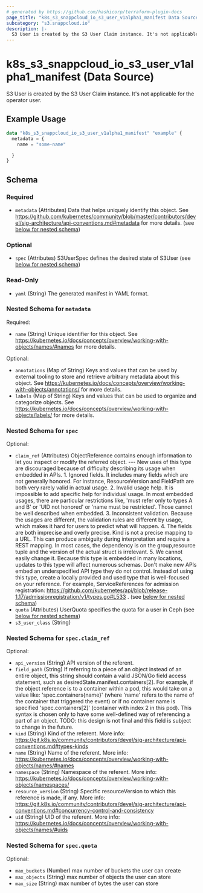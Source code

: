 ```yaml
---
# generated by https://github.com/hashicorp/terraform-plugin-docs
page_title: "k8s_s3_snappcloud_io_s3_user_v1alpha1_manifest Data Source - terraform-provider-k8s"
subcategory: "s3.snappcloud.io"
description: |-
  S3 User is created by the S3 User Claim instance. It's not applicable for the operator user.
---
```


# k8s_s3_snappcloud_io_s3_user_v1alpha1_manifest (Data Source)

S3 User is created by the S3 User Claim instance. It's not applicable for the operator user.

## Example Usage

```terraform
data "k8s_s3_snappcloud_io_s3_user_v1alpha1_manifest" "example" {
  metadata = {
    name = "some-name"

  }
}
```

<!-- schema generated by tfplugindocs -->
## Schema

### Required

- `metadata` (Attributes) Data that helps uniquely identify this object. See https://github.com/kubernetes/community/blob/master/contributors/devel/sig-architecture/api-conventions.md#metadata for more details. (see [below for nested schema](#nestedatt--metadata))

### Optional

- `spec` (Attributes) S3UserSpec defines the desired state of S3User (see [below for nested schema](#nestedatt--spec))

### Read-Only

- `yaml` (String) The generated manifest in YAML format.

<a id="nestedatt--metadata"></a>
### Nested Schema for `metadata`

Required:

- `name` (String) Unique identifier for this object. See https://kubernetes.io/docs/concepts/overview/working-with-objects/names/#names for more details.

Optional:

- `annotations` (Map of String) Keys and values that can be used by external tooling to store and retrieve arbitrary metadata about this object. See https://kubernetes.io/docs/concepts/overview/working-with-objects/annotations/ for more details.
- `labels` (Map of String) Keys and values that can be used to organize and categorize objects. See https://kubernetes.io/docs/concepts/overview/working-with-objects/labels/ for more details.


<a id="nestedatt--spec"></a>
### Nested Schema for `spec`

Optional:

- `claim_ref` (Attributes) ObjectReference contains enough information to let you inspect or modify the referred object. --- New uses of this type are discouraged because of difficulty describing its usage when embedded in APIs. 1. Ignored fields. It includes many fields which are not generally honored. For instance, ResourceVersion and FieldPath are both very rarely valid in actual usage. 2. Invalid usage help. It is impossible to add specific help for individual usage. In most embedded usages, there are particular restrictions like, 'must refer only to types A and B' or 'UID not honored' or 'name must be restricted'. Those cannot be well described when embedded. 3. Inconsistent validation. Because the usages are different, the validation rules are different by usage, which makes it hard for users to predict what will happen. 4. The fields are both imprecise and overly precise. Kind is not a precise mapping to a URL. This can produce ambiguity during interpretation and require a REST mapping. In most cases, the dependency is on the group,resource tuple and the version of the actual struct is irrelevant. 5. We cannot easily change it. Because this type is embedded in many locations, updates to this type will affect numerous schemas. Don't make new APIs embed an underspecified API type they do not control. Instead of using this type, create a locally provided and used type that is well-focused on your reference. For example, ServiceReferences for admission registration: https://github.com/kubernetes/api/blob/release-1.17/admissionregistration/v1/types.go#L533 . (see [below for nested schema](#nestedatt--spec--claim_ref))
- `quota` (Attributes) UserQuota specifies the quota for a user in Ceph (see [below for nested schema](#nestedatt--spec--quota))
- `s3_user_class` (String)

<a id="nestedatt--spec--claim_ref"></a>
### Nested Schema for `spec.claim_ref`

Optional:

- `api_version` (String) API version of the referent.
- `field_path` (String) If referring to a piece of an object instead of an entire object, this string should contain a valid JSON/Go field access statement, such as desiredState.manifest.containers[2]. For example, if the object reference is to a container within a pod, this would take on a value like: 'spec.containers{name}' (where 'name' refers to the name of the container that triggered the event) or if no container name is specified 'spec.containers[2]' (container with index 2 in this pod). This syntax is chosen only to have some well-defined way of referencing a part of an object. TODO: this design is not final and this field is subject to change in the future.
- `kind` (String) Kind of the referent. More info: https://git.k8s.io/community/contributors/devel/sig-architecture/api-conventions.md#types-kinds
- `name` (String) Name of the referent. More info: https://kubernetes.io/docs/concepts/overview/working-with-objects/names/#names
- `namespace` (String) Namespace of the referent. More info: https://kubernetes.io/docs/concepts/overview/working-with-objects/namespaces/
- `resource_version` (String) Specific resourceVersion to which this reference is made, if any. More info: https://git.k8s.io/community/contributors/devel/sig-architecture/api-conventions.md#concurrency-control-and-consistency
- `uid` (String) UID of the referent. More info: https://kubernetes.io/docs/concepts/overview/working-with-objects/names/#uids


<a id="nestedatt--spec--quota"></a>
### Nested Schema for `spec.quota`

Optional:

- `max_buckets` (Number) max number of buckets the user can create
- `max_objects` (String) max number of objects the user can store
- `max_size` (String) max number of bytes the user can store
